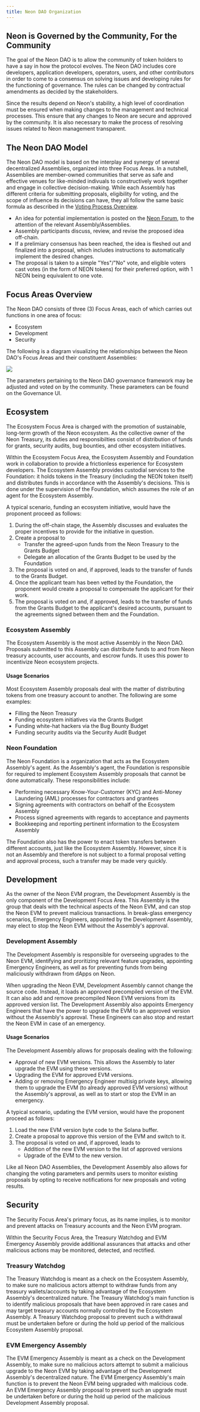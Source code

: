 ```yaml
---
title: Neon DAO Organization
---
```


## Neon is Governed by the Community, For the Community

The goal of the Neon DAO is to allow the community of token holders to have a say in how the protocol evolves. The Neon DAO includes core developers, application developers, operators, users, and other contributors in order to come to a consensus on solving issues and developing rules for the functioning of governance. The rules can be changed by contractual amendments as decided by the stakeholders.

Since the results depend on Neon's stability, a high level of coordination must be ensured when making changes to the management and technical processes. This ensure that any changes to Neon are secure and approved by the community. It is also necessary to make the process of resolving issues related to Neon management transparent.

## The Neon DAO Model

The Neon DAO model is based on the interplay and synergy of several decentralized Assemblies, organized into three Focus Areas. In a nutshell, Assemblies are member-owned communities that serve as safe and effective venues for like-minded indivuals to constructively work together and engage in collective decision-making. While each Assembly has different criteria for submitting proposals, eligibility for voting, and the scope of influence its decisions can have, they all follow the same basic formula as described in the [Voting Process Overview](/docs/governance/overview/#voting-process-overview).

* An idea for potential implementation is posted on the [Neon Forum](https://forum.neon-labs.org/), to the attention of the relevant Assembly/Assemblies.
* Assembly participants discuss, review, and revise the proposed idea off-chain.
* If a prelimiary consensus has been reached, the idea is fleshed out and finalized into a proposal, which includes instructions to automatically implement the desired changes.
* The proposal is taken to a simple "Yes"/"No" vote, and eligible voters cast votes (in the form of NEON tokens) for their preferred option, with 1 NEON being equivalent to one vote.

## Focus Areas Overview

The Neon DAO consists of three (3) Focus Areas, each of which carries out functions in one area of focus:
- Ecosystem
- Development
- Security

The following is a diagram visualizing the relationships between the Neon DAO's Focus Areas and their constituent Assemblies:

![](img/dao_organization.png)

The parameters pertaining to the Neon DAO governance framework may be adjusted and voted on by the community. These parameters can be found on the Governance UI.

## Ecosystem

The Ecosystem Focus Area is charged with the promotion of sustainable, long-term growth of the Neon ecosystem. As the collective owner of the Neon Treasury, its duties and responsibilties consist of distribution of funds for grants, security audits, bug bounties, and other ecosystem initiatives.

Within the Ecosystem Focus Area, the Ecosystem Assembly and Foundation work in collaboration to provide a frictionless experience for Ecosystem developers. The Ecosystem Assembly provides custodial services to the Foundation: it holds tokens in the Treasury (including the NEON token itself) and distributes funds in accordance with the Assembly's decisions. This is done under the supervision of the Foundation, which assumes the role of an agent for the Ecosystem Assembly.

A typical scenario, funding an ecosystem initiative, would have the proponent proceed as follows:
1. During the off-chain stage, the Assembly discusses and evaluates the proper incentives to provide for the initiative in question.
2. Create a proposal to
   * Transfer the agreed-upon funds from the Neon Treasury to the Grants Budget
   * Delegate an allocation of the Grants Budget to be used by the Foundation
3. The proposal is voted on and, if approved, leads to the transfer of funds to the Grants Budget.
4. Once the applicant team has been vetted by the Foundation, the proponent would create a proposal to compensate the applicant for their work.
5. The proposal is voted on and, if approved, leads to the transfer of funds from the Grants Budget to the applicant's desired accounts, pursuant to the agreements signed between them and the Foundation.

### Ecosystem Assembly

The Ecosystem Assembly is the most active Assembly in the Neon DAO. Proposals submitted to this Assembly can distribute funds to and from Neon treasury accounts, user accounts, and escrow funds. It uses this power to incentivize Neon ecosystem projects.

#### Usage Scenarios
Most Ecosystem Assembly proposals deal with the matter of distributing tokens from one treasury account to another. The following are some examples:
* Filling the Neon Treasury
* Funding ecosystem initiatives via the Grants Budget
* Funding white-hat hackers via the Bug Bounty Budget
* Funding security audits via the Security Audit Budget

### Neon Foundation
The Neon Foundation is a organization that acts as the Ecosystem Assembly's agent. As the Assembly's agent, the Foundation is responsible for required to implement Ecosystem Assembly proposals that cannot be done automatically. These responsibilities include:
* Performing necessary Know-Your-Customer (KYC) and Anti-Money Laundering (AML) processes for contractors and grantees
* Signing agreements with contractors on behalf of the Ecosystem Assembly
* Process signed agreements with regards to acceptance and payments
* Bookkeeping and reporting pertinent information to the Ecosystem Assembly

The Foundation also has the power to enact token transfers between different accounts, just like the Ecosystem Assembly. However, since it is not an Assembly and therefore is not subject to a formal proposal vetting and approval process, such a transfer may be made very quickly.

## Development
As the owner of the Neon EVM program, the Development Assembly is the only component of the Development Focus Area. This Assembly is the group that deals with the technical aspects of the Neon EVM, and can stop the Neon EVM to prevent malicious transactions. In break-glass emergency scenarios, Emergency Engineers, appointed by the Development Assembly, may elect to stop the Neon EVM without the Assembly's approval.

### Development Assembly

The Development Assembly is responsible for overseeing upgrades to the Neon EVM, identifying and proritizing relevant feature upgrades, appointing Emergency Engineers, as well as for preventing funds from being maliciously withdrawn from dApps on Neon.

When upgrading the Neon EVM, Development Assembly cannot change the source code. Instead, it loads an approved precompiled version of the EVM. It can also add and remove precompiled Neon EVM versions from its approved version list. The Development Assembly also appoints Emergency Engineers that have the power to upgrade the EVM to an approved version without the Assembly's approval. These Engineers can also stop and restart the Neon EVM in case of an emergency.

#### Usage Scenarios
The Development Assembly allows for proposals dealing with the following:
* Approval of new EVM versions. This allows the Assembly to later upgrade the EVM using these versions.
* Upgrading the EVM for approved EVM versions.
* Adding or removing Emergency Engineer multisig private keys, allowing them to upgrade the EVM (to already approved EVM versions) without the Assembly's approval, as well as to start or stop the EVM in an emergency.

A typical scenario, updating the EVM version, would have the proponent proceed as follows:
1. Load the new EVM version byte code to the Solana buffer.
2. Create a proposal to approve this version of the EVM and switch to it.
3. The proposal is voted on and, if approved, leads to
   * Addition of the new EVM version to the list of approved versions
   * Upgrade of the EVM to the new version.

Like all Neon DAO Assemblies, the Development Assembly also allows for changing the voting parameters and permits users to monitor existing proposals by opting to receive notifications for new proposals and voting results.

## Security

The Security Focus Area's primary focus, as its name implies, is to monitor and prevent attacks on Treasury accounts and the Neon EVM program.

Within the Security Focus Area, the Treasury Watchdog and EVM Emergency Assembly provide additional assurances that attacks and other malicious actions may be monitored, detected, and rectified.

### Treasury Watchdog

The Treasury Watchdog is meant as a check on the Ecosystem Assembly, to make sure no malicious actors attempt to withdraw funds from any treasury wallets/accounts by taking advantage of the Ecosystem Assembly's decentralized nature. The Treasury Watchdog's main function is to identify malicious proposals that have been approved in rare cases and may target treasury accounts normally controlled by the Ecosystem Assembly. A Treasury Watchdog proposal to prevent such a withdrawal must be undertaken before or during the hold up period of the malicious Ecosystem Assembly proposal.

### EVM Emergency Assembly
The EVM Emergency Assembly is meant as a check on the Development Assembly, to make sure no malicious actors attempt to submit a malicious upgrade to the Neon EVM by taking advantage of the Development Assembly's decentralized nature. The EVM Emergency Assembly's main function is to prevent the Neon EVM being upgraded with malicious code. An EVM Emergency Assembly proposal to prevent such an upgrade must be undertaken before or during the hold up period of the malicious Development Assembly proposal.
